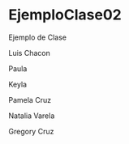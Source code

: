 # EjemploClase02
Ejemplo de Clase

Luis Chacon

Paula



Keyla 

Pamela Cruz

Natalia Varela


Gregory Cruz







